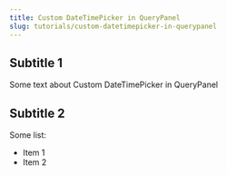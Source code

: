 ```yaml
---
title: Custom DateTimePicker in QueryPanel
slug: tutorials/custom-datetimepicker-in-querypanel
---
```



## Subtitle 1
Some text about Custom DateTimePicker in QueryPanel

## Subtitle 2
Some list:
 * Item 1
 * Item 2